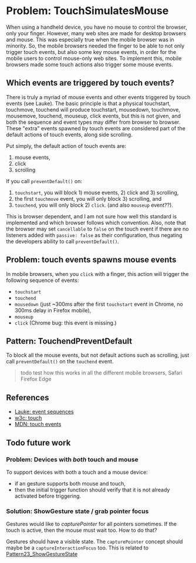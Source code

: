 # Problem: TouchSimulatesMouse

When using a handheld device, you have no mouse to control the browser, only your finger. However, many web sites are made for desktop browsers and mouse. This was especially true when the mobile browser was in minority. So, the mobile browsers needed the finger to be able to not only trigger touch events, but also some key mouse events, in order for the mobile users to control mouse-only web sites. To implement this, mobile browsers made some touch actions also trigger some mouse events.

## Which events are triggered by touch events?

There is truly a myriad of mouse events and other events triggered by touch events (see Lauke). The basic principle is that a physical touchstart, touchmove, touchend will produce touchstart, mousedown, touchmove, mousemove, touchend, mouseup, click events, but this is not given, and both the sequence and event types may differ from browser to browser. These "extra" events spawned by touch events are considered part of the default actions of touch events, along side scrolling.

Put simply, the default action of touch events are:
1. mouse events,
2. click
3. scrolling

If you call `preventDefault()` on:
1. `touchstart`, you will block 1) mouse events, 2) click and 3) scrolling,
2. the first `touchmove` event, you will only block 3) scrolling, and
3. `touchend`, you will only block 2) `click`. (and also `mouseup` event??).

This is browser dependent, and I am not sure how well this standard is implemented and which browser follows which convention. Also, note that the browser may set `cancellable` to `false` on the touch event if there are no listeners added with `passive: false` as their configuration, thus negating the developers ability to call `preventDefault()`.
 
## Problem: touch events spawns mouse events

In mobile browsers, when you `click` with a finger,
this action will trigger the following sequence of events:
 * `touchstart`
 * `touchend`
 * `mousedown` (just ~300ms after the first `touchstart` event in Chrome, no 300ms delay in Firefox mobile),
 * `mouseup`
 * `click` (Chrome bug: this event is missing.)
 
<code-demo src="demo/TouchMe.html"></code-demo>

## Pattern: TouchendPreventDefault

To block all the mouse events, but not default actions such as scrolling, just call `preventDefault()` on
the `touchend` event.

> todo test how this works in all the different mobile browsers, Safari Firefox Edge

<code-demo src="demo/TouchMeAgain.html"></code-demo>

## References 

 * [Lauke: event sequences](https://patrickhlauke.github.io/touch/tests/results/)
 * [w3c: touch](https://w3c.github.io/touch-events/#touch-interface)
 * [MDN: touch events](https://developer.mozilla.org/en-US/docs/Web/API/Touch_events)




## Todo future work

### Problem: Devices with *both* touch and mouse

To support devices with both a touch and a mouse device:
 * if an gesture supports both mouse and touch,
 * then the initial trigger function should verify that it is not already activated before triggering.
 

### Solution: ShowGesture state / grab pointer focus

Gestures would like to *capturePointer* for all pointers sometimes. If the touch is active, then
the mouse must wait too. How to do that?
 
Gestures should have a visible state. The `capturePointer` concept should maybe be a `captureInteractionFocus`
too. This is related to [Pattern23_ShowGestureState](../4b_EventFeedback/Pattern23_ShowGestureState.md)